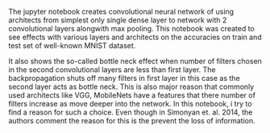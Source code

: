 The jupyter notebook creates convolutional neural network of using architects from simplest only single dense layer to network with 2 convolutional layers alongwith max pooling. This notebook was created to see effects with various layers and architects on the accuracies on train and test set of well-known MNIST dataset.<br> 

It also shows the so-called bottle neck effect when number of filters chosen in the second convolutional layers are less than first layer. The backpropagation shuts off many filters in first layer in this case as the second layer acts as bottle neck. This is also major reason that commonly used architects like VGG, MobileNets have a features that there number of filters increase as move deeper into the network. In this notebook, i try to find a reason for such a choice. Even though in Simonyan et. al. 2014, the authors comment the reason for this is the prevent the loss of information. 